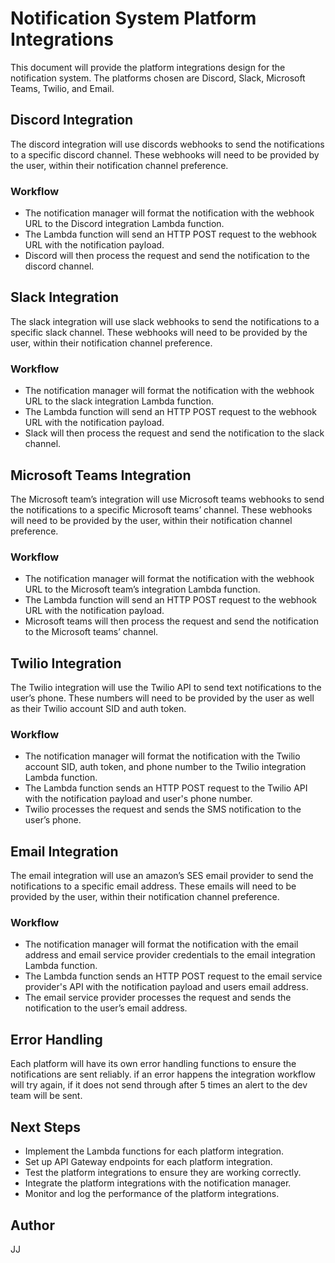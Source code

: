 # Notification System Platform Integrations
This document will provide the platform integrations design for the notification system. The platforms chosen are Discord, Slack, Microsoft Teams, Twilio, and Email.

## Discord Integration
The discord integration will use discords webhooks to send the notifications to a specific discord channel. These webhooks will need to be provided by the user, within their notification channel preference.
### Workflow
* The notification manager will format the notification with the webhook URL to the Discord integration Lambda function.
* The Lambda function will send an HTTP POST request to the webhook URL with the notification payload.
* Discord will then process the request and send the notification to the discord channel.

## Slack Integration
The slack integration will use slack webhooks to send the notifications to a specific slack channel. These webhooks will need to be provided by the user, within their notification channel preference.
### Workflow
* The notification manager will format the notification with the webhook URL to the slack integration Lambda function.
* The Lambda function will send an HTTP POST request to the webhook URL with the notification payload.
* Slack will then process the request and send the notification to the slack channel.

## Microsoft Teams Integration
The Microsoft team’s integration will use Microsoft teams webhooks to send the notifications to a specific Microsoft teams’ channel. These webhooks will need to be provided by the user, within their notification channel preference.
### Workflow
* The notification manager will format the notification with the webhook URL to the Microsoft team’s integration Lambda function.
* The Lambda function will send an HTTP POST request to the webhook URL with the notification payload.
* Microsoft teams will then process the request and send the notification to the Microsoft teams’ channel.

## Twilio Integration
The Twilio integration will use the Twilio API to send text notifications to the user’s phone. These numbers will need to be provided by the user as well as their Twilio account SID and auth token.
### Workflow
* The notification manager will format the notification with the Twilio account SID, auth token, and phone number to the Twilio integration Lambda function.
* The Lambda function sends an HTTP POST request to the Twilio API with the notification payload and user's phone number.
* Twilio processes the request and sends the SMS notification to the user’s phone.

## Email Integration
The email integration will use an amazon’s SES email provider to send the notifications to a specific email address. These emails will need to be provided by the user, within their notification channel preference.
### Workflow
* The notification manager will format the notification with the email address and email service provider credentials to the email integration Lambda function.
* The Lambda function sends an HTTP POST request to the email service provider's API with the notification payload and users email address.
* The email service provider processes the request and sends the notification to the user’s email address.

## Error Handling
Each platform will have its own error handling functions to ensure the notifications are sent reliably. if an error happens the integration workflow will try again, if it does not send through after 5 times an alert to the dev team will be sent.

## Next Steps
* Implement the Lambda functions for each platform integration.
* Set up API Gateway endpoints for each platform integration.
* Test the platform integrations to ensure they are working correctly.
* Integrate the platform integrations with the notification manager.
* Monitor and log the performance of the platform integrations.

## Author
JJ
